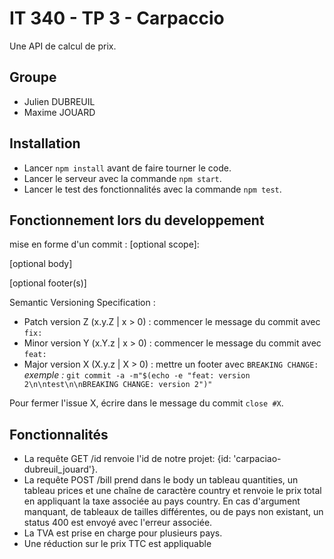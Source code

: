# IT 340 - TP 3 - Carpaccio

Une API de calcul de prix.

## Groupe
- Julien DUBREUIL
- Maxime JOUARD

## Installation
- Lancer `npm install` avant de faire tourner le code. 
- Lancer le serveur avec la commande `npm start`.
- Lancer le test des fonctionnalités avec la commande `npm test`.

## Fonctionnement lors du developpement
mise en forme d'un commit : 
<type>[optional scope]: <description>

[optional body]

[optional footer(s)]

Semantic Versioning Specification : 
- Patch version Z (x.y.Z | x > 0) : commencer le message du commit avec `fix:`
- Minor version Y (x.Y.z | x > 0) : commencer le message du commit avec `feat:`
- Major version X (X.y.z | X > 0) : mettre un footer avec `BREAKING CHANGE:`
*exemple :* `git commit -a -m"$(echo -e "feat: version 2\n\ntest\n\nBREAKING CHANGE: version 2")"`

Pour fermer l'issue X, écrire dans le message du commit  `close #X`.

## Fonctionnalités
- La requête GET /id renvoie l'id de notre projet: {id: 'carpaciao-dubreuil_jouard'}.
- La requête POST /bill prend dans le body un tableau quantities, un tableau prices et une chaîne de caractère country et renvoie le prix total en appliquant la taxe associée au pays country. En cas d'argument manquant, de tableaux de tailles différentes, ou de pays non existant, un status 400 est envoyé avec l'erreur associée.
- La TVA est prise en charge pour plusieurs pays.
- Une réduction sur le prix TTC est appliquable 
